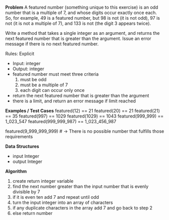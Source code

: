 **Problem**
A featured number (something unique to this exercise) is an odd number that is a multiple of 7, and whose digits occur exactly once each. 
So, for example, 49 is a featured number, but 98 is not (it is not odd), 97 is not (it is not a multiple of 7), and 133 is not (the digit 3 appears twice).

Write a method that takes a single integer as an argument, and returns the next featured number that is greater than the argument. 
Issue an error message if there is no next featured number.

Rules:
Explicit
  - Input: integer
  - Output: integer
  - featured number must meet three criteria
    1. must be odd
    2. must be a multiple of 7
    3. each digit can occur only once
  - return the next featured number that is greater than the argument
  - there is a limit, and return an error message if limit reached

**Examples / Test Cases**
featured(12) == 21
featured(20) == 21
featured(21) == 35
featured(997) == 1029
featured(1029) == 1043
featured(999_999) == 1_023_547
featured(999_999_987) == 1_023_456_987

featured(9_999_999_999) # -> There is no possible number that fulfills those requirements

**Data Structures**
- input Integer
- output Integer

**Algorithm**
1. create return integer variable
2. find the next number greater than the input number that is evenly divisible by 7
2. if it is even ten add 7 and repeat until odd
3. turn the input integer into an array of characters
4. if any duplicate characters in the array add 7 and go back to step 2
5. else return number
